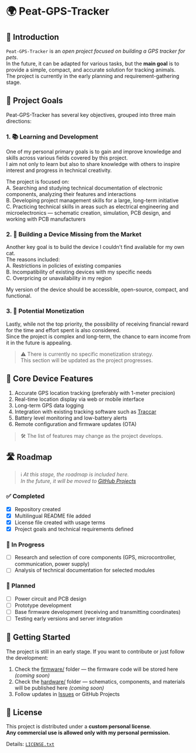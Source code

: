 # 🌍 Peat-GPS-Tracker

## 🔰 Introduction

`Peat-GPS-Tracker` is an *open project focused on building a GPS tracker for pets*.  
In the future, it can be adapted for various tasks, but the **main goal** is to provide a simple, compact, and accurate solution for tracking animals.  
The project is currently in the early planning and requirement-gathering stage.

## 🎯 Project Goals

Peat-GPS-Tracker has several key objectives, grouped into three main directions:

### 1. 📚 Learning and Development

One of my personal primary goals is to gain and improve knowledge and skills across various fields covered by this project.  
I aim not only to learn but also to share knowledge with others to inspire interest and progress in technical creativity.

The project is focused on:  
A. Searching and studying technical documentation of electronic components, analyzing their features and interactions  
B. Developing project management skills for a large, long-term initiative  
C. Practicing technical skills in areas such as electrical engineering and microelectronics — schematic creation, simulation, PCB design, and working with PCB manufacturers

### 2. 🐾 Building a Device Missing from the Market

Another key goal is to build the device I couldn't find available for my own cat.  
The reasons included:  
A. Restrictions in policies of existing companies  
B. Incompatibility of existing devices with my specific needs  
C. Overpricing or unavailability in my region  

My version of the device should be accessible, open-source, compact, and functional.

### 3. 💸 Potential Monetization

Lastly, while not the top priority, the possibility of receiving financial reward for the time and effort spent is also considered.  
Since the project is complex and long-term, the chance to earn income from it in the future is appealing.

> ⚠️ There is currently no specific monetization strategy.  
> This section will be updated as the project progresses.

## 🔧 Core Device Features

1. Accurate GPS location tracking (preferably with 1-meter precision)  
2. Real-time location display via web or mobile interface  
3. Long-term GPS data logging  
4. Integration with existing tracking software such as [Traccar](https://www.traccar.org/)  
5. Battery level monitoring and low-battery alerts  
6. Remote configuration and firmware updates (OTA)

> 🛠️ The list of features may change as the project develops.

## 🛣️ Roadmap

> ℹ️ *At this stage, the roadmap is included here.  
> In the future, it will be moved to [GitHub Projects](https://github.com/users/AlexNikMak/projects)*

### ✅ Completed

- [x] Repository created  
- [x] Multilingual README file added  
- [x] License file created with usage terms  
- [x] Project goals and technical requirements defined  

### 🔄 In Progress

- [ ] Research and selection of core components (GPS, microcontroller, communication, power supply)  
- [ ] Analysis of technical documentation for selected modules  

### 🧠 Planned

- [ ] Power circuit and PCB design  
- [ ] Prototype development  
- [ ] Base firmware development (receiving and transmitting coordinates)  
- [ ] Testing early versions and server integration  

## 🔧 Getting Started

The project is still in an early stage. If you want to contribute or just follow the development:

1. Check the [firmware/](firmware) folder — the firmware code will be stored here *(coming soon)*  
2. Check the [hardware/](hardware) folder — schematics, components, and materials will be published here *(coming soon)*  
3. Follow updates in [Issues](../../issues) or GitHub Projects

## 📜 License

This project is distributed under a **custom personal license**.  
**Any commercial use is allowed only with my personal permission.**

Details: [`LICENSE.txt`](LICENSE.txt)
